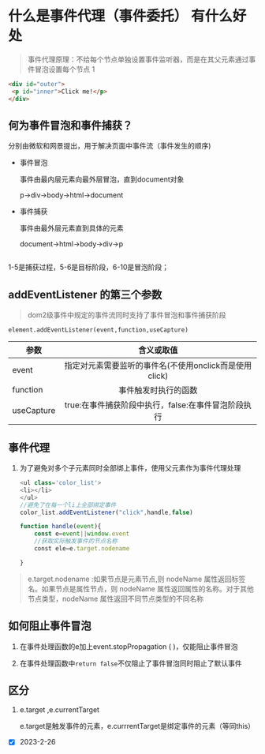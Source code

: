 # 什么是事件代理（事件委托） 有什么好处

> 事件代理原理：不给每个节点单独设置事件监听器，而是在其父元素通过事件冒泡设置每个节点
1
```html
<div id="outer">
 <p id="inner">Click me!</p>
</div>
```

## 何为事件冒泡和事件捕获？

分别由微软和网景提出，用于解决页面中事件流（事件发生的顺序)

+ 事件冒泡
  
  事件由最内层元素向最外层冒泡，直到document对象
  
  p->div->body->html->document

+ 事件捕获
  
  事件由最外层元素直到具体的元素
  
  document->html->body->div->p

<img title="" src="https://gitee.com/rippleber/picgo/raw/master/img/202302252357758.png" alt="" data-align="right">

1-5是捕获过程，5-6是目标阶段，6-10是冒泡阶段；

## addEventListener 的第三个参数

> dom2级事件中规定的事件流同时支持了事件冒泡和事件捕获阶段

`element.addEventListener(event,function,useCapture)`

| 参数         | 含义或取值                              |
| ---------- |:----------------------------------:|
| event      | 指定对元素需要监听的事件名(不使用onclick而是使用click) |
| function   | 事件触发时执行的函数                         |
| useCapture | true:在事件捕获阶段中执行，false:在事件冒泡阶段执行    |

## 事件代理

1. 为了避免对多个子元素同时全部绑上事件，使用父元素作为事件代理处理
   
   ```js
   <ul class='color_list'>
   <li></li>
   </ul>
   //避免了在每一个li上全部绑定事件
   color_list.addEventListener("click",handle,false)
   
   function handle(event){
       const e=event||window.event
       //获取实际触发事件的节点名称
       const ele=e.target.nodename
   
   }
   ```

> e.target.nodename :如果节点是元素节点,则 nodeName 属性返回标签名。如果节点是属性节点，则 nodeName 属性返回属性的名称。对于其他节点类型，nodeName 属性返回不同节点类型的不同名称

## 如何阻止事件冒泡

1. 在事件处理函数的e加上event.stopPropagation ( )，仅能阻止事件冒泡

2. 在事件处理函数中`return false`不仅阻止了事件冒泡同时阻止了默认事件

## 区分

1. e.target ,e.currentTarget
   
   e.target是触发事件的元素，e.currrentTarget是绑定事件的元素（等同this）
- [x] 2023-2-26
